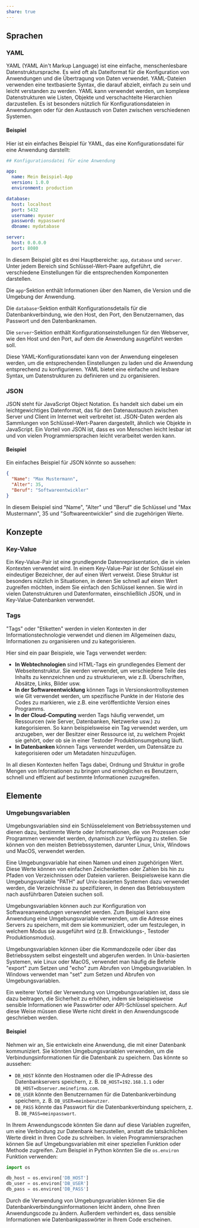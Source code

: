 ```yaml
---
share: true
---
```


## Sprachen

### YAML

YAML (YAML Ain't Markup Language) ist eine einfache, menschenlesbare Datenstruktursprache. Es wird oft als Dateiformat für die Konfiguration von Anwendungen und die Übertragung von Daten verwendet. YAML-Dateien verwenden eine textbasierte Syntax, die darauf abzielt, einfach zu sein und leicht verstanden zu werden. YAML kann verwendet werden, um komplexe Datenstrukturen wie Listen, Objekte und verschachtelte Hierarchien darzustellen. Es ist besonders nützlich für Konfigurationsdateien in Anwendungen oder für den Austausch von Daten zwischen verschiedenen Systemen.

#### Beispiel

Hier ist ein einfaches Beispiel für YAML, das eine Konfigurationsdatei für eine Anwendung darstellt:

```yaml
## Konfigurationsdatei für eine Anwendung

app:
  name: Mein Beispiel-App
  version: 1.0.0
  environment: production

database:
  host: localhost
  port: 5432
  username: myuser
  password: mypassword
  dbname: mydatabase

server:
  host: 0.0.0.0
  port: 8080
```

In diesem Beispiel gibt es drei Hauptbereiche: `app`, `database` und `server`. Unter jedem Bereich sind Schlüssel-Wert-Paare aufgeführt, die verschiedene Einstellungen für die entsprechenden Komponenten darstellen.

Die `app`-Sektion enthält Informationen über den Namen, die Version und die Umgebung der Anwendung.

Die `database`-Sektion enthält Konfigurationsdetails für die Datenbankverbindung, wie den Host, den Port, den Benutzernamen, das Passwort und den Datenbanknamen.

Die `server`-Sektion enthält Konfigurationseinstellungen für den Webserver, wie den Host und den Port, auf dem die Anwendung ausgeführt werden soll.

Diese YAML-Konfigurationsdatei kann von der Anwendung eingelesen werden, um die entsprechenden Einstellungen zu laden und die Anwendung entsprechend zu konfigurieren. YAML bietet eine einfache und lesbare Syntax, um Datenstrukturen zu definieren und zu organisieren.

### JSON

JSON steht für JavaScript Object Notation. Es handelt sich dabei um ein leichtgewichtiges Datenformat, das für den Datenaustausch zwischen Server und Client im Internet weit verbreitet ist. JSON-Daten werden als Sammlungen von Schlüssel-Wert-Paaren dargestellt, ähnlich wie Objekte in JavaScript. Ein Vorteil von JSON ist, dass es von Menschen leicht lesbar ist und von vielen Programmiersprachen leicht verarbeitet werden kann.

#### Beispiel

Ein einfaches Beispiel für JSON könnte so aussehen:

  ```json
  {
    "Name": "Max Mustermann",
    "Alter": 35,
    "Beruf": "Softwareentwickler"
  }
  ```

  In diesem Beispiel sind "Name", "Alter" und "Beruf" die Schlüssel und "Max Mustermann", 35 und "Softwareentwickler" sind die zugehörigen Werte.

## Konzepte

### Key-Value

Ein Key-Value-Pair ist eine grundlegende Datenrepräsentation, die in vielen Kontexten verwendet wird. In einem Key-Value-Pair ist der Schlüssel ein eindeutiger Bezeichner, der auf einen Wert verweist. Diese Struktur ist besonders nützlich in Situationen, in denen Sie schnell auf einen Wert zugreifen möchten, indem Sie einfach den Schlüssel kennen. Sie wird in vielen Datenstrukturen und Datenformaten, einschließlich JSON, und in Key-Value-Datenbanken verwendet.

### Tags

"Tags" oder "Etiketten" werden in vielen Kontexten in der Informationstechnologie verwendet und dienen im Allgemeinen dazu, Informationen zu organisieren und zu kategorisieren.

Hier sind ein paar Beispiele, wie Tags verwendet werden:

- **In Webtechnologien** sind HTML-Tags ein grundlegendes Element der Webseitenstruktur. Sie werden verwendet, um verschiedene Teile des Inhalts zu kennzeichnen und zu strukturieren, wie z.B. Überschriften, Absätze, Links, Bilder usw.
- **In der Softwareentwicklung** können Tags in Versionskontrollsystemen wie Git verwendet werden, um spezifische Punkte in der Historie des Codes zu markieren, wie z.B. eine veröffentlichte Version eines Programms.
- **In der Cloud-Computing** werden Tags häufig verwendet, um Ressourcen (wie Server, Datenbanken, Netzwerke usw.) zu kategorisieren. So kann beispielsweise ein Tag verwendet werden, um anzugeben, wer der Besitzer einer Ressource ist, zu welchem Projekt sie gehört, oder ob sie in einer Testoder Produktionsumgebung läuft.
- **In Datenbanken** können Tags verwendet werden, um Datensätze zu kategorisieren oder um Metadaten hinzuzufügen.

In all diesen Kontexten helfen Tags dabei, Ordnung und Struktur in große Mengen von Informationen zu bringen und ermöglichen es Benutzern, schnell und effizient auf bestimmte Informationen zuzugreifen.

## Elemente

### Umgebungsvariablen

Umgebungsvariablen sind ein Schlüsselelement von Betriebssystemen und dienen dazu, bestimmte Werte oder Informationen, die von Prozessen oder Programmen verwendet werden, dynamisch zur Verfügung zu stellen. Sie können von den meisten Betriebssystemen, darunter Linux, Unix, Windows und MacOS, verwendet werden.

Eine Umgebungsvariable hat einen Namen und einen zugehörigen Wert. Diese Werte können von einfachen Zeichenketten oder Zahlen bis hin zu Pfaden von Verzeichnissen oder Dateien variieren. Beispielsweise kann die Umgebungsvariable "PATH" auf Unix-basierten Systemen dazu verwendet werden, die Verzeichnisse zu spezifizieren, in denen das Betriebssystem nach ausführbaren Dateien suchen soll.

Umgebungsvariablen können auch zur Konfiguration von Softwareanwendungen verwendet werden. Zum Beispiel kann eine Anwendung eine Umgebungsvariable verwenden, um die Adresse eines Servers zu speichern, mit dem sie kommuniziert, oder um festzulegen, in welchem Modus sie ausgeführt wird (z.B. Entwicklungs-, Testoder Produktionsmodus).

Umgebungsvariablen können über die Kommandozeile oder über das Betriebssystem selbst eingestellt und abgerufen werden. In Unix-basierten Systemen, wie Linux oder MacOS, verwendet man häufig die Befehle "export" zum Setzen und "echo" zum Abrufen von Umgebungsvariablen. In Windows verwendet man "set" zum Setzen und Abrufen von Umgebungsvariablen.

Ein weiterer Vorteil der Verwendung von Umgebungsvariablen ist, dass sie dazu beitragen, die Sicherheit zu erhöhen, indem sie beispielsweise sensible Informationen wie Passwörter oder API-Schlüssel speichern. Auf diese Weise müssen diese Werte nicht direkt in den Anwendungscode geschrieben werden.

#### Beispiel

Nehmen wir an, Sie entwickeln eine Anwendung, die mit einer Datenbank kommuniziert. Sie könnten Umgebungsvariablen verwenden, um die Verbindungsinformationen für die Datenbank zu speichern. Das könnte so aussehen:

- `DB_HOST` könnte den Hostnamen oder die IP-Adresse des Datenbankservers speichern, z. B. `DB_HOST=192.168.1.1` oder `DB_HOST=dbserver.meinefirma.com`.
- `DB_USER` könnte den Benutzernamen für die Datenbankverbindung speichern, z. B. `DB_USER=meinbenutzer`.
- `DB_PASS` könnte das Passwort für die Datenbankverbindung speichern, z. B. `DB_PASS=meinpasswort`.

In Ihrem Anwendungscode könnten Sie dann auf diese Variablen zugreifen, um eine Verbindung zur Datenbank herzustellen, anstatt die tatsächlichen Werte direkt in Ihren Code zu schreiben. In vielen Programmiersprachen können Sie auf Umgebungsvariablen mit einer speziellen Funktion oder Methode zugreifen. Zum Beispiel in Python könnten Sie die `os.environ` Funktion verwenden:

```python
import os

db_host = os.environ['DB_HOST']
db_user = os.environ['DB_USER']
db_pass = os.environ['DB_PASS']
```

Durch die Verwendung von Umgebungsvariablen können Sie die Datenbankverbindungsinformationen leicht ändern, ohne Ihren Anwendungscode zu ändern. Außerdem verhindert es, dass sensible Informationen wie Datenbankpasswörter in Ihrem Code erscheinen.
